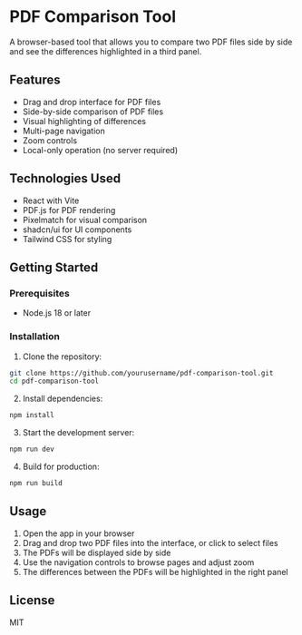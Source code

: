 # PDF Comparison Tool

A browser-based tool that allows you to compare two PDF files side by side and see the differences highlighted in a third panel.

## Features

- Drag and drop interface for PDF files
- Side-by-side comparison of PDF files
- Visual highlighting of differences
- Multi-page navigation
- Zoom controls
- Local-only operation (no server required)

## Technologies Used

- React with Vite
- PDF.js for PDF rendering
- Pixelmatch for visual comparison
- shadcn/ui for UI components
- Tailwind CSS for styling

## Getting Started

### Prerequisites

- Node.js 18 or later

### Installation

1. Clone the repository:
```bash
git clone https://github.com/yourusername/pdf-comparison-tool.git
cd pdf-comparison-tool
```

2. Install dependencies:
```bash
npm install
```

3. Start the development server:
```bash
npm run dev
```

4. Build for production:
```bash
npm run build
```

## Usage

1. Open the app in your browser
2. Drag and drop two PDF files into the interface, or click to select files
3. The PDFs will be displayed side by side
4. Use the navigation controls to browse pages and adjust zoom
5. The differences between the PDFs will be highlighted in the right panel

## License

MIT
